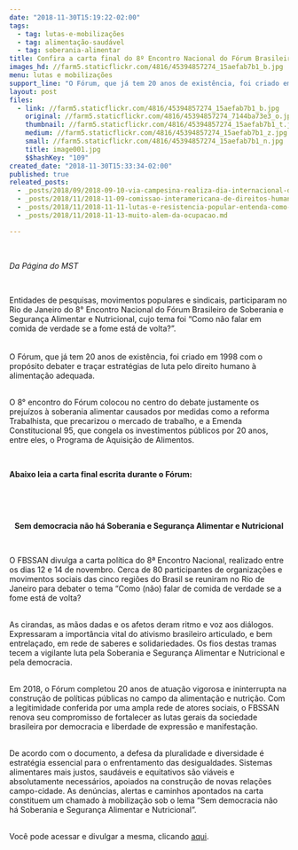 ```yaml
---
date: "2018-11-30T15:19:22-02:00"
tags:
  - tag: lutas-e-mobilizações
  - tag: alimentação-saudável
  - tag: soberania-alimentar
title: Confira a carta final do 8º Encontro Nacional do Fórum Brasileiro de Segurança e Soberania Alimentar e Nutricional
images_hd: //farm5.staticflickr.com/4816/45394857274_15aefab7b1_b.jpg
menu: lutas e mobilizações
support_line: "O Fórum, que já tem 20 anos de existência, foi criado em 1998 com o propósito debater e traçar estratégias de luta pelo direito humano à alimentação adequada"
layout: post
files:
  - link: //farm5.staticflickr.com/4816/45394857274_15aefab7b1_b.jpg
    original: //farm5.staticflickr.com/4816/45394857274_7144ba73e3_o.jpg
    thumbnail: //farm5.staticflickr.com/4816/45394857274_15aefab7b1_t.jpg
    medium: //farm5.staticflickr.com/4816/45394857274_15aefab7b1_z.jpg
    small: //farm5.staticflickr.com/4816/45394857274_15aefab7b1_n.jpg
    title: image001.jpg
    $$hashKey: "109"
created_date: "2018-11-30T15:33:34-02:00"
published: true
releated_posts:
  - _posts/2018/09/2018-09-10-via-campesina-realiza-dia-internacional-de-luta-contra-a-omc-e-os-tratados-de-livre-comercio.md
  - _posts/2018/11/2018-11-09-comissao-interamericana-de-direitos-humanos-inicia-visitas-a-estados-brasileiros.md
  - _posts/2018/11/2018-11-11-lutas-e-resistencia-popular-entenda-como-se-consolidou-a-independencia-na-angola.md
  - _posts/2018/11/2018-11-13-muito-alem-da-ocupacao.md

---
```

<p>&nbsp;</p>

<p><em>Da P&aacute;gina do MST&nbsp;</em></p>

<p>&nbsp;</p>

<p>Entidades de pesquisas, movimentos populares&nbsp;e sindicais, participaram no Rio de Janeiro do 8&deg; Encontro Nacional do F&oacute;rum Brasileiro de Soberania e Seguran&ccedil;a Alimentar e Nutricional, cujo tema foi &ldquo;Como n&atilde;o falar em comida de verdade se a fome est&aacute; de volta?&rdquo;.<br />
<br />
<br />
O F&oacute;rum, que j&aacute; tem 20 anos de exist&ecirc;ncia, foi criado em 1998 com o prop&oacute;sito debater e tra&ccedil;ar estrat&eacute;gias de luta pelo direito humano &agrave; alimenta&ccedil;&atilde;o adequada.&nbsp;</p>

<p><br />
O 8&deg; encontro do F&oacute;rum colocou no centro do debate justamente os preju&iacute;zos &agrave; soberania alimentar causados por medidas como a reforma Trabalhista, que precarizou o mercado de trabalho, e a Emenda Constitucional 95, que congela os investimentos p&uacute;blicos por 20 anos, entre eles, o Programa de Aquisi&ccedil;&atilde;o de Alimentos.</p>

<p>&nbsp;</p>

<p><strong>Abaixo leia a carta final escrita durante o F&oacute;rum:</strong></p>

<p>&nbsp;</p>

<p>&nbsp;</p>

<p style="text-align: center;"><strong>Sem democracia n&atilde;o h&aacute; Soberania e Seguran&ccedil;a Alimentar e Nutricional</strong></p>

<div style="text-align: center;">&nbsp;</div>

<p>O FBSSAN divulga a carta pol&iacute;tica do 8&ordf; Encontro Nacional, realizado entre os dias 12 e 14 de novembro. Cerca de 80 participantes de organiza&ccedil;&otilde;es e movimentos sociais das cinco regi&otilde;es do Brasil se reuniram no Rio de Janeiro para debater o tema &ldquo;Como (n&atilde;o) falar de comida de verdade se a fome est&aacute; de volta?</p>

<p><br />
As cirandas, as m&atilde;os dadas e os afetos deram ritmo e voz aos di&aacute;logos. Expressaram a import&acirc;ncia vital do ativismo brasileiro articulado, e bem entrela&ccedil;ado, em rede de saberes e solidariedades. Os fios destas tramas tecem a vigilante luta pela Soberania e Seguran&ccedil;a Alimentar e Nutricional e pela democracia.</p>

<p><br />
Em 2018, o F&oacute;rum completou 20 anos de atua&ccedil;&atilde;o vigorosa e ininterrupta na constru&ccedil;&atilde;o de pol&iacute;ticas p&uacute;blicas no campo da alimenta&ccedil;&atilde;o e nutri&ccedil;&atilde;o. Com a legitimidade conferida por uma ampla rede de atores sociais, o FBSSAN renova seu compromisso de fortalecer as lutas gerais da sociedade brasileira por democracia e liberdade de express&atilde;o e manifesta&ccedil;&atilde;o.</p>

<p><br />
De acordo com o documento, a defesa da pluralidade e diversidade &eacute; estrat&eacute;gia essencial para o enfrentamento das desigualdades. Sistemas alimentares mais justos, saud&aacute;veis e equitativos s&atilde;o vi&aacute;veis e absolutamente necess&aacute;rios, apoiados na constru&ccedil;&atilde;o de novas rela&ccedil;&otilde;es campo-cidade. As den&uacute;ncias, alertas e caminhos apontados na carta constituem um chamado &agrave; mobiliza&ccedil;&atilde;o sob o lema &ldquo;Sem democracia n&atilde;o h&aacute; Soberania e Seguran&ccedil;a Alimentar e Nutricional&rdquo;.</p>

<p><br />
Voc&ecirc; pode acessar e divulgar a mesma, clicando <a href="https://fbssan.org.br/2018/11/forum-apresenta-carta-politica/">aqui</a>.&nbsp;</p>
